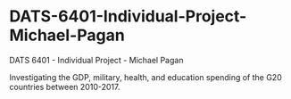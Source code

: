 # DATS-6401-Individual-Project-Michael-Pagan
DATS 6401 - Individual Project - Michael Pagan

Investigating the GDP, military, health, and education spending of the G20 countries between 2010-2017.
